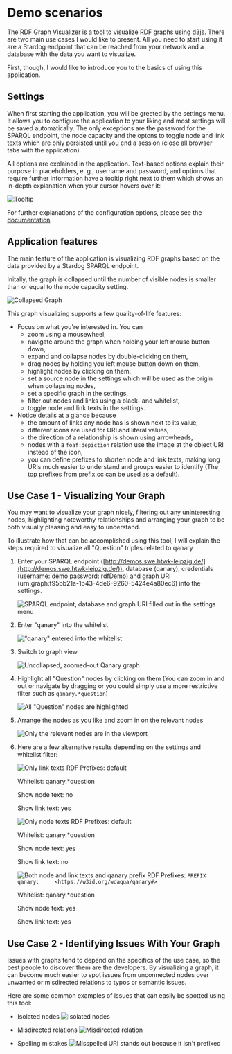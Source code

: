 # Demo scenarios

The RDF Graph Visualizer is a tool to visualize RDF graphs using d3js. There are two main use cases I would like to present. All you need to start using it are a Stardog endpoint that can be reached from your network and a database with the data you want to visualize.

First, though, I would like to introduce you to the basics of using this application.

## Settings

When first starting the application, you will be greeted by the settings menu. It allows you to configure the application to your liking and most settings will be saved automatically. The only exceptions are the password for the SPARQL endpoint, the node capacity and the optons to toggle node and link texts which are only persisted until you end a session (close all browser tabs with the application).

All options are explained in the application. Text-based options explain their purpose in placeholders, e. g., username and password, and options that require further information have a tooltip right next to them which shows an in-depth explanation when your cursor hovers over it:

![Tooltip](tooltip.png)

For further explanations of the configuration options, please see the [documentation](../README.md).

## Application features

The main feature of the application is visualizing RDF graphs based on the data provided by a Stardog SPARQL endpoint.

Initally, the graph is collapsed until the number of visible nodes is smaller than or equal to the node capacity setting.

![Collapsed Graph](collapsed-graph.png)

This graph visualizing supports a few quality-of-life features:

* Focus on what you're interested in. You can
  * zoom using a mousewheel,
  * navigate around the graph when holding your left mouse button down,
  * expand and collapse nodes by double-clicking on them,
  * drag nodes by holding you left mouse button down on them,
  * highlight nodes by clicking on them,
  * set a source node in the settings which will be used as the origin when collapsing nodes,
  * set a specific graph in the settings,
  * filter out nodes and links using a black- and whitelist,
  * toggle node and link texts in the settings.
* Notice details at a glance because
  * the amount of links any node has is shown next to its value,
  * different icons are used for URI and literal values,
  * the direction of a relationship is shown using arrowheads,
  * nodes with a `foaf:depiction` relation use the image at the object URI instead of the icon,
  * you can define prefixes to shorten node and link texts, making long URIs much easier to understand and groups easier to identify (The top prefixes from prefix.cc can be used as a default).

## Use Case 1 - Visualizing Your Graph

You may want to visualize your graph nicely, filtering out any uninteresting nodes, highlighting noteworthy relationships and arranging your graph to be both visually pleasing and easy to understand.

To illustrate how that can be accomplished using this tool, I will explain the steps required to visualize all "Question" triples related to qanary

1. Enter your SPARQL endpoint ([http://demos.swe.htwk-leipzig.de/](http://demos.swe.htwk-leipzig.de/)), database (qanary), credentials (username: demo password: rdfDemo) and graph URI (urn:graph:f95bb21a-1b43-4de6-9260-5424e4a80ec6) into the settings.

    ![SPARQL endpoint, database and graph URI filled out in the settings menu](application.png)

2. Enter "qanary" into the whitelist

    !["qanary" entered into the whitelist](whitelist.png)

3. Switch to graph view

    ![Uncollapsed, zoomed-out Qanary graph](qanary-graph.png)

4. Highlight all "Question" nodes by clicking on them (You can zoom in and out or navigate by dragging or you could simply use a more restrictive filter such as `qanary.*question`)

    ![All "Question" nodes are highlighted](highlighted-qanary-graph.png)

5. Arrange the nodes as you like and zoom in on the relevant nodes

    ![Only the relevant nodes are in the viewport](relevant-section.png)

6. Here are a few alternative results depending on the settings and whitelist filter:

    ![Only link texts](alternative-visualization-only-links.png)
    RDF Prefixes: default

    Whitelist: qanary.*question

    Show node text: no

    Show link text: yes

    ![Only node texts](alternative-visualization-only-nodes.png)
    RDF Prefixes: default

    Whitelist: qanary.*question

    Show node text: yes

    Show link text: no

    ![Both node and link texts and qanary prefix](alternative-visualization-prefix-both-texts.png)
    RDF Prefixes: `PREFIX qanary:     <https://w3id.org/wdaqua/qanary#>`

    Whitelist: qanary.*question

    Show node text: yes

    Show link text: yes

## Use Case 2 - Identifying Issues With Your Graph

Issues with graphs tend to depend on the specifics of the use case, so the best people to discover them are the developers. By visualizing a graph, it can become much easier to spot issues from unconnected nodes over unwanted or misdirected relations to typos or semantic issues.

Here are some common examples of issues that can easily be spotted using this tool:

* Isolated nodes ![Isolated nodes](isolated-nodes.png)

* Misdirected relations ![Misdirected relation](misdirected-relation.png)

* Spelling mistakes ![Misspelled URI stands out because it isn't prefixed](typo.png)
